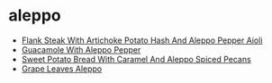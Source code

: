 # aleppo

 * [Flank Steak With Artichoke Potato Hash And Aleppo Pepper Aioli](../index/f/flank-steak-with-artichoke-potato-hash-and-aleppo-pepper-aioli-352092.json)
 * [Guacamole With Aleppo Pepper](../index/g/guacamole-with-aleppo-pepper-51235680.json)
 * [Sweet Potato Bread With Caramel And Aleppo Spiced Pecans](../index/s/sweet-potato-bread-with-caramel-and-aleppo-spiced-pecans-51249830.json)
 * [Grape Leaves Aleppo](../index/g/grape-leaves-aleppo.json)
